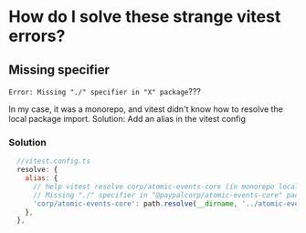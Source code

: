 # How do I solve these strange vitest  errors?



## Missing specifier
`Error: Missing "./" specifier in "X" package`???

In my case, it was a monorepo, and vitest didn't know how to resolve the local package import. Solution: Add an alias in the vitest config  

### Solution
```js
  //vitest.config.ts
  resolve: {
    alias: {
      // help vitest resolve corp/atomic-events-core (in monorepo locally) so we don't get this wacky error:
      // Missing "./" specifier in "@paypalcorp/atomic-events-core" package
      'corp/atomic-events-core': path.resolve(__dirname, '../atomic-events-core'),
    },
  },
```
